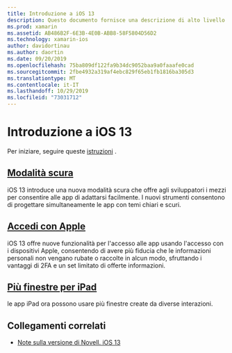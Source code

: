 ```yaml
---
title: Introduzione a iOS 13
description: Questo documento fornisce una descrizione di alto livello di alcune API di iOS 13 per cui la versione di anteprima C# di Novell fornisce associazioni.
ms.prod: xamarin
ms.assetid: AB486B2F-6E3B-4E0B-ABB8-58F5804D56D2
ms.technology: xamarin-ios
author: davidortinau
ms.author: daortin
ms.date: 09/20/2019
ms.openlocfilehash: 75ba809df122fa9b34dc9052baa9a0faaafe0cad
ms.sourcegitcommit: 2fbe4932a319af4ebc829f65eb1fb1816ba305d3
ms.translationtype: MT
ms.contentlocale: it-IT
ms.lasthandoff: 10/29/2019
ms.locfileid: "73031712"
---
```

# <a name="introduction-to-ios-13"></a>Introduzione a iOS 13

Per iniziare, seguire queste [istruzioni](~/ios/platform/ios13/get-started.md) .

## <a name="dark-modedark-modemd"></a>[Modalità scura](dark-mode.md)

iOS 13 introduce una nuova modalità scura che offre agli sviluppatori i mezzi per consentire alle app di adattarsi facilmente. I nuovi strumenti consentono di progettare simultaneamente le app con temi chiari e scuri.

## <a name="sign-in-with-applesign-inmd"></a>[Accedi con Apple](sign-in.md)

iOS 13 offre nuove funzionalità per l'accesso alle app usando l'accesso con i dispositivi Apple, consentendo di avere più fiducia che le informazioni personali non vengano rubate o raccolte in alcun modo, sfruttando i vantaggi di 2FA e un set limitato di offerte informazioni.

## <a name="multiple-windows-for-ipadmulti-window-ipadmd"></a>[Più finestre per iPad](multi-window-ipad.md)

le app iPad ora possono usare più finestre create da diverse interazioni.

## <a name="related-links"></a>Collegamenti correlati

- [Note sulla versione di Novell. iOS 13](/xamarin/ios/release-notes/13/13.0)
